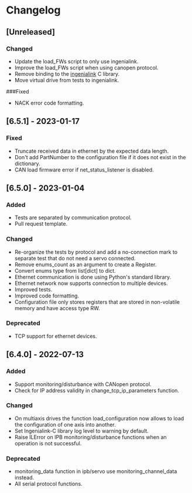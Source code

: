 # Changelog

## [Unreleased]
### Changed
- Update the load_FWs script to only use ingenialink.
- Improve the load_FWs script when using canopen protocol.
- Remove binding to the [ingenialink](https://github.com/ingeniamc/ingenialink) C library.
- Move virtual drive from tests to ingenialink.

###Fixed
- NACK error code formatting.

## [6.5.1] - 2023-01-17
### Fixed
- Truncate received data in ethernet by the expected data length.
- Don't add PartNumber to the configuration file if it does not exist in the dictionary.
- CAN load firmware error if net_status_listener is disabled.

## [6.5.0] - 2023-01-04
### Added
- Tests are separated by communication protocol.
- Pull request template.

### Changed
- Re-organize the tests by protocol and add a no-connection mark to separate test that do not need a servo connected.
- Remove enums_count as an argument to create a Register.
- Convert enums type from list[dict] to dict.
- Ethernet communication is done using Python's standard library.
- Ethernet network now supports connection to multiple devices.
- Improved tests.
- Improved code formatting.
- Configuration file only stores registers that are stored in non-volatile memory and have access type RW.

### Deprecated 
- TCP support for ethernet devices.


## [6.4.0] - 2022-07-13
### Added
- Support monitoring/disturbance with CANopen protocol.
- Check for IP address validity in change_tcp_ip_parameters function.

### Changed
- On multiaxis drives the function load_configuration now allows to load the configuration of one axis into another.
- Set Ingenialink-C library log level to warning by default.
- Raise ILError on IPB monitoring/disturbance functions when an operation is not successful.

### Deprecated 
- monitoring_data function in ipb/servo use monitoring_channel_data instead.
- All serial protocol functions.